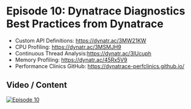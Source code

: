 # Episode 10: Dynatrace Diagnostics Best Practices from Dynatrace

- Custom API Definitions: https://dynatr.ac/3MW21KW
- CPU Profiling: https://dynatr.ac/3MSMJH9
- Continuous Thread Analysis:https://dynatr.ac/3IUcuph
- Memory Profiling: https://dynatr.ac/45Rx5V9
- Performance Clinics GitHub: https://dynatrace-perfclinics.github.io/ 

## Video / Content

[![Episode 10](https://img.youtube.com/vi/4CfdwY5bIiQ/0.jpg)](https://www.youtube.com/watch?v=4CfdwY5bIiQ)